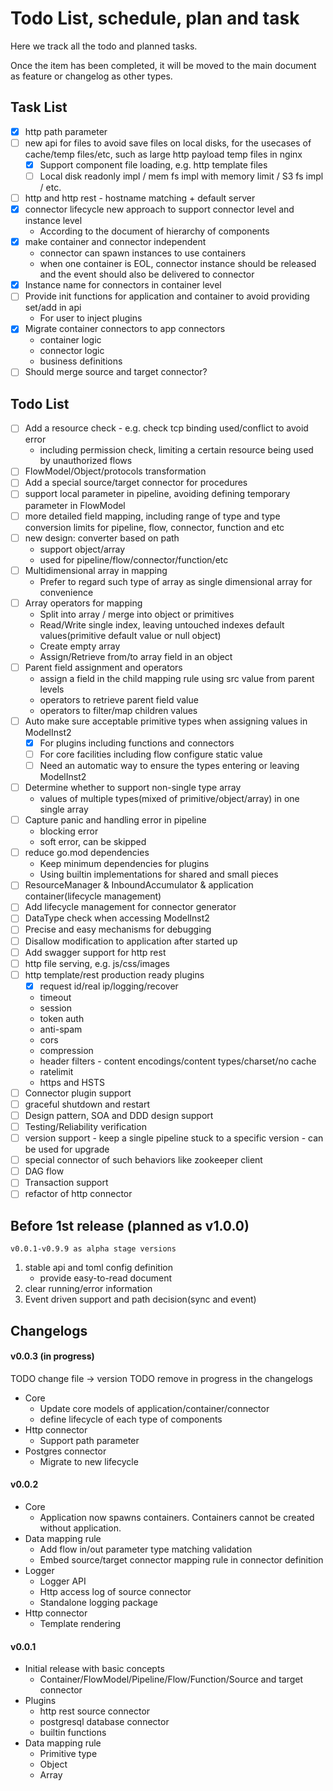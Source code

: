 # Todo List, schedule, plan and task

Here we track all the todo and planned tasks.

Once the item has been completed, it will be moved to the main document as feature or changelog as other types.

## Task List

* [x] http path parameter
* [ ] new api for files to avoid save files on local disks, for the usecases of cache/temp files/etc, such as large http
  payload temp files in nginx
    * [x] Support component file loading, e.g. http template files
    * [ ] Local disk readonly impl / mem fs impl with memory limit / S3 fs impl / etc.
* [ ] http and http rest - hostname matching + default server
* [x] connector lifecycle new approach to support connector level and instance level
    * According to the document of hierarchy of components
* [x] make container and connector independent
    * connector can spawn instances to use containers
    * when one container is EOL, connector instance should be released and the event should also be delivered to
      connector
* [x] Instance name for connectors in container level
* [ ] Provide init functions for application and container to avoid providing set/add in api
    * For user to inject plugins
* [x] Migrate container connectors to app connectors
    * container logic
    * connector logic
    * business definitions
* [ ] Should merge source and target connector?

## Todo List

* [ ] Add a resource check - e.g. check tcp binding used/conflict to avoid error
    * including permission check, limiting a certain resource being used by unauthorized flows
* [ ] FlowModel/Object/protocols transformation
* [ ] Add a special source/target connector for procedures
* [ ] support local parameter in pipeline, avoiding defining temporary parameter in FlowModel
* [ ] more detailed field mapping, including range of type and type conversion limits for pipeline, flow, connector,
  function and etc
* [ ] new design: converter based on path
    * support object/array
    * used for pipeline/flow/connector/function/etc
* [ ] Multidimensional array in mapping
    * Prefer to regard such type of array as single dimensional array for convenience
* [ ] Array operators for mapping
    * Split into array / merge into object or primitives
    * Read/Write single index, leaving untouched indexes default values(primitive default value or null object)
    * Create empty array
    * Assign/Retrieve from/to array field in an object
* [ ] Parent field assignment and operators
    * assign a field in the child mapping rule using src value from parent levels
    * operators to retrieve parent field value
    * operators to filter/map children values
* [ ] Auto make sure acceptable primitive types when assigning values in ModelInst2
    * [x] For plugins including functions and connectors
    * [ ] For core facilities including flow configure static value
    * [ ] Need an automatic way to ensure the types entering or leaving ModelInst2
* [ ] Determine whether to support non-single type array
    * values of multiple types(mixed of primitive/object/array) in one single array
* [ ] Capture panic and handling error in pipeline
    * blocking error
    * soft error, can be skipped
* [ ] reduce go.mod dependencies
    * Keep minimum dependencies for plugins
    * Using builtin implementations for shared and small pieces
* [ ] ResourceManager & InboundAccumulator & application container(lifecycle management)
* [ ] Add lifecycle management for connector generator
* [ ] DataType check when accessing ModelInst2
* [ ] Precise and easy mechanisms for debugging
* [ ] Disallow modification to application after started up
* [ ] Add swagger support for http rest
* [ ] http file serving, e.g. js/css/images
* [ ] http template/rest production ready plugins
    * [x] request id/real ip/logging/recover
    * timeout
    * session
    * token auth
    * anti-spam
    * cors
    * compression
    * header filters - content encodings/content types/charset/no cache
    * ratelimit
    * https and HSTS
* [ ] Connector plugin support
* [ ] graceful shutdown and restart
* [ ] Design pattern, SOA and DDD design support
* [ ] Testing/Reliability verification
* [ ] version support - keep a single pipeline stuck to a specific version - can be used for upgrade
* [ ] special connector of such behaviors like zookeeper client
* [ ] DAG flow
* [ ] Transaction support
* [ ] refactor of http connector

## Before 1st release (planned as v1.0.0)

`v0.0.1-v0.9.9 as alpha stage versions`

1. stable api and toml config definition
    * provide easy-to-read document
2. clear running/error information
3. Event driven support and path decision(sync and event)

## Changelogs

#### v0.0.3 (in progress)

TODO change file -> version
TODO remove in progress in the changelogs

* Core
    * Update core models of application/container/connector
    * define lifecycle of each type of components
* Http connector
    * Support path parameter
* Postgres connector
    * Migrate to new lifecycle

#### v0.0.2

* Core
    * Application now spawns containers. Containers cannot be created without application.
* Data mapping rule
    * Add flow in/out parameter type matching validation
    * Embed source/target connector mapping rule in connector definition
* Logger
    * Logger API
    * Http access log of source connector
    * Standalone logging package
* Http connector
    * Template rendering

#### v0.0.1

* Initial release with basic concepts
    * Container/FlowModel/Pipeline/Flow/Function/Source and target connector
* Plugins
    * http rest source connector
    * postgresql database connector
    * builtin functions
* Data mapping rule
    * Primitive type
    * Object
    * Array
